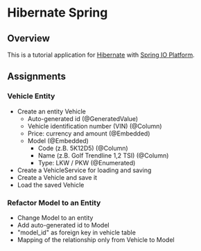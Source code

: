 # Hibernate Spring

## Overview

This is a tutorial application for [Hibernate](https://hibernate.org/) with [Spring IO Platform](https://spring.io/platform).

## Assignments

### Vehicle Entity

* Create an entity Vehicle
  * Auto-generated id (@GeneratedValue)
  * Vehicle identification number (VIN) (@Column)
  * Price: currency and amount (@Embedded)
  * Model (@Embedded)
    * Code (z.B. 5K12D5) (@Column)
    * Name (z.B. Golf Trendline 1,2 TSI) (@Column)
    * Type: LKW / PKW (@Enumerated)
* Create a VehicleService for loading and saving
* Create a Vehicle and save it
* Load the saved Vehicle

### Refactor Model to an Entity

* Change Model to an entity
* Add auto-generated id to Model
* "model_id" as foreign key in vehicle table
* Mapping of the relationship only from Vehicle to Model
